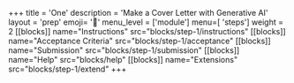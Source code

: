 +++
title = 'One'
description = 'Make a Cover Letter with Generative AI'
layout = 'prep'
emoji= '🤖'
menu_level = ['module']
menu=[ 'steps']
weight = 2
[[blocks]]
name="Instructions"
src="blocks/step-1/instructions"
[[blocks]]
name="Acceptance Criteria"
src="blocks/step-1/acceptance"
[[blocks]]
name="Submission"
src="blocks/step-1/submission"
[[blocks]]
name="Help"
src="blocks/help"
[[blocks]]
name="Extensions"
src="blocks/step-1/extend"
+++
